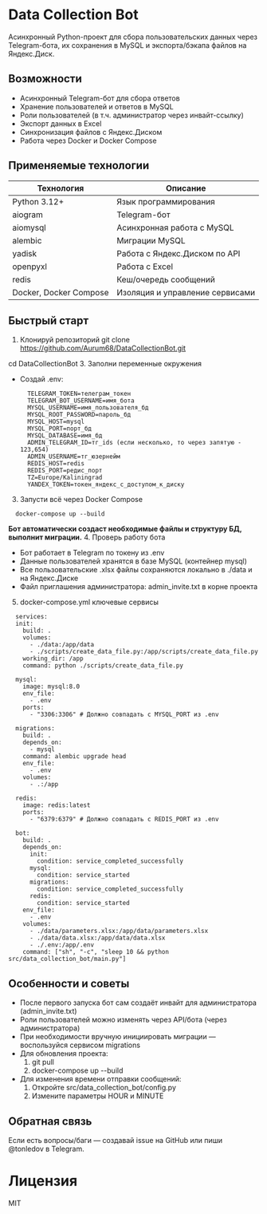 # Data Collection Bot
Асинхронный Python-проект для сбора пользовательских данных через Telegram-бота, их сохранения в MySQL и экспорта/бэкапа файлов на Яндекс.Диск.

## Возможности
- Асинхронный Telegram-бот для сбора ответов
- Хранение пользователей и ответов в MySQL
- Роли пользователей (в т.ч. администратор через инвайт-ссылку)
- Экспорт данных в Excel
- Синхронизация файлов с Яндекс.Диском
- Работа через Docker и Docker Compose

## Применяемые технологии
|Технология|Описание|
|-|-|
|Python 3.12+|Язык программирования|
|aiogram|Telegram-бот|
|aiomysql|Асинхронная работа с MySQL|
|alembic|Миграции MySQL|
|yadisk|Работа с Яндекс.Диском по API|
|openpyxl|Работа с Excel|
|redis|Кеш/очередь сообщений|
|Docker, Docker Compose|Изоляция и управление сервисами|

## Быстрый старт
1. Клонируй репозиторий
  git clone https://github.com/Aurum68/DataCollectionBot.git

  cd DataCollectionBot
3. Заполни переменные окружения
  - Создай .env:
    ```
      TELEGRAM_TOKEN=телеграм_токен
      TELEGRAM_BOT_USERNAME=имя_бота
      MYSQL_USERNAME=имя_пользователя_бд
      MYSQL_ROOT_PASSWORD=пароль_бд
      MYSQL_HOST=mysql
      MYSQL_PORT=порт_бд
      MYSQL_DATABASE=имя_бд
      ADMIN_TELEGRAM_ID=тг_ids (если несколько, то через запятую - 123,654)
      ADMIN_USERNAME=тг_юзернейм
      REDIS_HOST=redis
      REDIS_PORT=редис_порт
      TZ=Europe/Kaliningrad
      YANDEX_TOKEN=токен_яндекс_с_доступом_к_диску
    ```
3. Запусти всё через Docker Compose
```
  docker-compose up --build
```
  **Бот автоматически создаст необходимые файлы и структуру БД, выполнит миграции.**
4. Проверь работу бота
  - Бот работает в Telegram по токену из .env
  - Данные пользователей хранятся в базе MySQL (контейнер mysql)
  - Все пользовательские .xlsx файлы сохраняются локально в ./data и на Яндекс.Диске
  - Файл приглашения администратора: admin_invite.txt в корне проекта
5. docker-compose.yml ключевые сервисы
```
  services:
  init:
    build: .
    volumes:
      - ./data:/app/data
      - ./scripts/create_data_file.py:/app/scripts/create_data_file.py
    working_dir: /app
    command: python ./scripts/create_data_file.py

  mysql:
    image: mysql:8.0
    env_file:
      - .env
    ports:
      - "3306:3306" # Должно совпадать с MYSQL_PORT из .env

  migrations:
    build: .
    depends_on:
      - mysql
    command: alembic upgrade head
    env_file:
      - .env
    volumes:
      - .:/app

  redis:
    image: redis:latest
    ports:
      - "6379:6379" # Должно совпадать с REDIS_PORT из .env

  bot:
    build: .
    depends_on:
      init:
        condition: service_completed_successfully
      mysql:
        condition: service_started
      migrations:
        condition: service_completed_successfully
      redis:
        condition: service_started
    env_file:
      - .env
    volumes:
      - ./data/parameters.xlsx:/app/data/parameters.xlsx
      - ./data/data.xlsx:/app/data/data.xlsx
      - ./.env:/app/.env
    command: ["sh", "-c", "sleep 10 && python src/data_collection_bot/main.py"]
  ```
  
## Особенности и советы
- После первого запуска бот сам создаёт инвайт для администратора (admin_invite.txt)
- Роли пользователей можно изменять через API/бота (через администратора)
- При необходимости вручную инициировать миграции — воспользуйся сервисом migrations
- Для обновления проекта:
    1. git pull
    2. docker-compose up --build
- Для изменения времени отправки сообщений:
    1. Откройте src/data_collection_bot/config.py
    2. Измените параметры HOUR и MINUTE

## Обратная связь
Если есть вопросы/баги — создавай issue на GitHub или пиши @tonledov в Telegram.

# Лицензия
MIT
